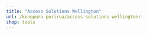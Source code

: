 ```yaml
---
title: "Access Solutions Wellington"
url: /kenepuru-porirua/access-solutions-wellington/
shop: tools
---
```

